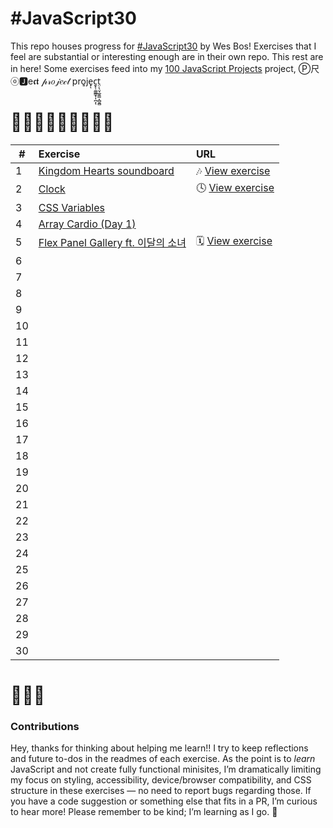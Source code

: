 # #JavaScript30

This repo houses progress for [#JavaScript30](https://javascript30.com/) by Wes Bos! Exercises that I feel are substantial or interesting enough are in their own repo. This rest are in here! Some exercises feed into my [100 JavaScript Projects](https://skullface.github.com/100-javascript-projects) project, Ⓟ尺ⓞ🅹e𝖈𝖙 𝓅𝓇𝑜𝒿𝑒𝒸𝓉 pro͈je̟ͅc̱̙̜̼̳͇̟͎̪̩ͅt̤̣̖̤̘̲͍͇͎̻̱̻

# 👩🏻‍💻👩🏻‍💻👩🏻‍💻

| #   | Exercise | URL  |
| --- | :------- | :--- |
| 1   | [Kingdom Hearts soundboard](https://github.com/skullface/kingdom-hearts-soundboard/) | 🎶 [View exercise](https://skullface.github.io/kingdom-hearts-soundboard/) |
| 2   | [Clock](https://github.com/skullface/kingdom-hearts-soundboard/) | 🕓 [View exercise](https://skullface.github.io/javascript30/issa-clock/) |
| 3   | [CSS Variables](tree/master/variables) |  |
| 4   | [Array Cardio (Day 1)](tree/master/array-cardio-1) |  |
| 5   | [Flex Panel Gallery ft. 이달의 소녀](tree/master/flex-panel-gallery) | 🗓 [View exercise](https://skullface.github.io/javascript30/flex-panel-gallery/) |
| 6   |  |  |
| 7   |  |  |
| 8   |  |  |
| 9   |  |  |
| 10  |  |  |
| 11  |  |  |
| 12  |  |  |
| 13  |  |  |
| 14  |  |  |
| 15  |  |  |
| 16  |  |  |
| 17  |  |  |
| 18  |  |  |
| 19  |  |  |
| 20  |  |  |
| 21  |  |  |
| 22  |  |  |
| 23  |  |  |
| 24  |  |  |
| 25  |  |  |
| 26  |  |  |
| 27  |  |  |
| 28  |  |  |
| 29  |  |  |
| 30  |  |  |

# 🎉🎉🎉

### Contributions
Hey, thanks for thinking about helping me learn!! I try to keep reflections and future to-dos in the readmes of each exercise. As the point is to _learn_ JavaScript and not create fully functional minisites, I’m dramatically limiting my focus on styling, accessibility, device/browser compatibility, and CSS structure in these exercises — no need to report bugs regarding those. If you have a code suggestion or something else that fits in a PR, I’m curious to hear more! Please remember to be kind; I’m learning as I go. 💖
